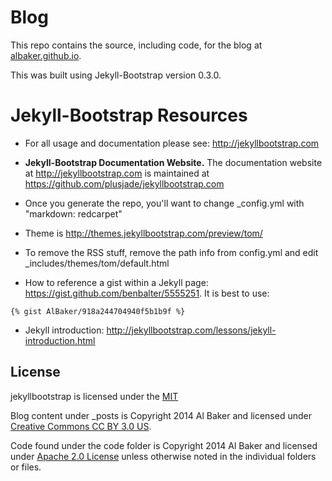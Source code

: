 # Blog

This repo contains the source, including code, for the blog at [albaker.github.io](http://albaker.github.io).

This was built using Jekyll-Bootstrap version 0.3.0.

# Jekyll-Bootstrap Resources


* For all usage and documentation please see: <http://jekyllbootstrap.com>

* **Jekyll-Bootstrap Documentation Website.**  The documentation website at <http://jekyllbootstrap.com> is maintained at https://github.com/plusjade/jekyllbootstrap.com

* Once you generate the repo, you'll want to change _config.yml with "markdown: redcarpet"

* Theme is <http://themes.jekyllbootstrap.com/preview/tom/>

* To remove the RSS stuff, remove the path info from config.yml and edit _includes/themes/tom/default.html

* How to reference a gist within a Jekyll page: <https://gist.github.com/benbalter/5555251>.  It is best to use:

```
{% gist AlBaker/918a244704940f5b1b9f %}
```


* Jekyll introduction: <http://jekyllbootstrap.com/lessons/jekyll-introduction.html>


## License

jekyllbootstrap is licensed under the [MIT](http://opensource.org/licenses/MIT)

Blog content under _posts is Copyright 2014 Al Baker and licensed under [Creative Commons CC BY 3.0 US](https://creativecommons.org/licenses/by/3.0/us/).

Code found under the code folder is Copyright 2014 Al Baker and licensed under [Apache 2.0 License](https://www.apache.org/licenses/LICENSE-2.0) unless otherwise noted in the individual folders or files.
